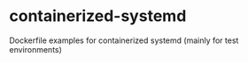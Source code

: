# containerized-systemd
Dockerfile examples for containerized systemd (mainly for test environments)
